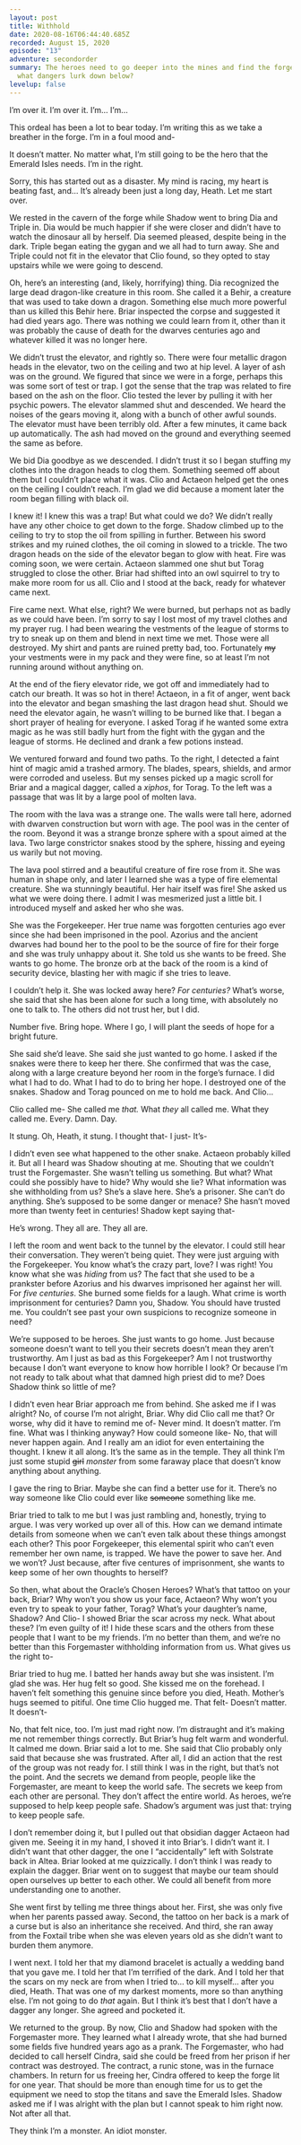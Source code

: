 ```yaml
---
layout: post
title: Withhold
date: 2020-08-16T06:44:40.685Z
recorded: August 15, 2020
episode: "13"
adventure: secondorder
summary: The heroes need to go deeper into the mines and find the forge. But
  what dangers lurk down below?
levelup: false
---
```



I’m over it. I’m over it. I’m… I’m…

This ordeal has been a lot to bear today. I’m writing this as we take a breather in the forge. I’m in a foul mood and-

It doesn’t matter. No matter what, I’m still going to be the hero that the Emerald Isles needs. I’m in the right.

Sorry, this has started out as a disaster. My mind is racing, my heart is beating fast, and… It’s already been just a long day, Heath. Let me start over.

We rested in the cavern of the forge while Shadow went to bring Dia and Triple in. Dia would be much happier if she were closer and didn’t have to watch the dinosaur all by herself. Dia seemed pleased, despite being in the dark. Triple began eating the gygan and we all had to turn away. She and Triple could not fit in the elevator that Clio found, so they opted to stay upstairs while we were going to descend.

Oh, here’s an interesting (and, likely, horrifying) thing. Dia recognized the large dead dragon-like creature in this room. She called it a Behir, a creature that was used to take down a dragon. Something else much more powerful than us killed this Behir here. Briar inspected the corpse and suggested it had died years ago. There was nothing we could learn from it, other than it was probably the cause of death for the dwarves centuries ago and whatever killed it was no longer here.

We didn’t trust the elevator, and rightly so. There were four metallic dragon heads in the elevator, two on the ceiling and two at hip level. A layer of ash was on the ground. We figured that since we were in a forge, perhaps this was some sort of test or trap. I got the sense that the trap was related to fire based on the ash on the floor. Clio tested the lever by pulling it with her psychic powers. The elevator slammed shut and descended. We heard the noises of the gears moving it, along with a bunch of other awful sounds. The elevator must have been terribly old. After a few minutes, it came back up automatically. The ash had moved on the ground and everything seemed the same as before.

We bid Dia goodbye as we descended. I didn’t trust it so I began stuffing my clothes into the dragon heads to clog them. Something seemed off about them but I couldn’t place what it was. Clio and Actaeon helped get the ones on the ceiling I couldn’t reach. I’m glad we did because a moment later the room began filling with black oil.

I knew it! I knew this was a trap! But what could we do? We didn’t really have any other choice to get down to the forge. Shadow climbed up to the ceiling to try to stop the oil from spilling in further. Between his sword strikes and my ruined clothes, the oil coming in slowed to a trickle. The two dragon heads on the side of the elevator began to glow with heat. Fire was coming soon, we were certain. Actaeon slammed one shut but Torag struggled to close the other. Briar had shifted into an owl squirrel to try to make more room for us all. Clio and I stood at the back, ready for whatever came next.

Fire came next. What else, right? We were burned, but perhaps not as badly as we could have been. I’m sorry to say I lost most of my travel clothes and my prayer rug. I had been wearing the vestments of the league of storms to try to sneak up on them and blend in next time we met. Those were all destroyed. My shirt and pants are ruined pretty bad, too. Fortunately ~~my~~ your vestments were in my pack and they were fine, so at least I’m not running around without anything on.

At the end of the fiery elevator ride, we got off and immediately had to catch our breath. It was so hot in there! Actaeon, in a fit of anger, went back into the elevator and began smashing the last dragon head shut. Should we need the elevator again, he wasn’t willing to be burned like that. I began a short prayer of healing for everyone. I asked Torag if he wanted some extra magic as he was still badly hurt from the fight with the gygan and the league of storms. He declined and drank a few potions instead.

We ventured forward and found two paths. To the right, I detected a faint hint of magic amid a trashed armory. The blades, spears, shields, and armor were corroded and useless. But my senses picked up a magic scroll for Briar and a magical dagger, called a *xiphos*, for Torag. To the left was a passage that was lit by a large pool of molten lava.

The room with the lava was a strange one. The walls were tall here, adorned with dwarven construction but worn with age. The pool was in the center of the room. Beyond it was a strange bronze sphere with a spout aimed at the lava. Two large constrictor snakes stood by the sphere, hissing and eyeing us warily but not moving.

The lava pool stirred and a beautiful creature of fire rose from it. She was human in shape only, and later I learned she was a type of fire elemental creature. She wa stunningly beautiful. Her hair itself was fire! She asked us what we were doing there. I admit I was mesmerized just a little bit. I introduced myself and asked her who she was.

She was the Forgekeeper. Her true name was forgotten centuries ago ever since she had been imprisoned in the pool. Azorius and the ancient dwarves had bound her to the pool to be the source of fire for their forge and she was truly unhappy about it. She told us she wants to be freed. She wants to go home. The bronze orb at the back of the room is a kind of security device, blasting her with magic if she tries to leave.

I couldn’t help it. She was locked away here? *For centuries?* What’s worse, she said that she has been alone for such a long time, with absolutely no one to talk to. The others did not trust her, but I did.

Number five. Bring hope. Where I go, I will plant the seeds of hope for a bright future.

She said she’d leave. She said she just wanted to go home. I asked if the snakes were there to keep her there. She confirmed that was the case, along with a large creature beyond her room in the forge’s furnace. I did what I had to do. What I had to do to bring her hope. I destroyed one of the snakes. Shadow and Torag pounced on me to hold me back. And Clio…

Clio called me- She called me *that.* What *they* all called me. What they called me. Every. Damn. Day.

It stung. Oh, Heath, it stung. I thought that- I just- It’s-

I didn’t even see what happened to the other snake. Actaeon probably killed it. But all I heard was Shadow shouting at me. Shouting that we couldn’t trust the Forgemaster. She wasn’t telling us something. But what? What could she possibly have to hide? Why would she lie? What information was she withholding from us? She’s a slave here. She’s a prisoner. She can’t do anything. She’s supposed to be some danger or menace? She hasn’t moved more than twenty feet in centuries! Shadow kept saying that-

He’s wrong. They all are. They all are.

I left the room and went back to the tunnel by the elevator. I could still hear their conversation. They weren’t being quiet. They were just arguing with the Forgekeeper. You know what’s the crazy part, love? I was right! You know what she was *hiding* from us? The fact that she used to be a prankster before Azorius and his dwarves imprisoned her against her will. For *five centuries*. She burned some fields for a laugh. What crime is worth imprisonment for centuries? Damn you, Shadow. You should have trusted me. You couldn’t see past your own suspicions to recognize someone in need? 

We’re supposed to be heroes. She just wants to go home. Just because someone doesn’t want to tell you their secrets doesn’t mean they aren’t trustworthy. Am I just as bad as this Forgekeeper? Am I not trustworthy because I don’t want everyone to know how horrible I look? Or because I’m not ready to talk about what that damned high priest did to me? Does Shadow think so little of me?

I didn’t even hear Briar approach me from behind. She asked me if I was alright? No, of course I’m not alright, Briar. Why did Clio call me that? Or worse, why did it have to remind me of- Never mind. It doesn’t matter. I’m fine. What was I thinking anyway? How could someone like- No, that will never happen again. And I really am an idiot for even entertaining the thought. I knew it all along. It’s the same as in the temple. They all think I’m just some stupid ~~girl~~ *monster* from some faraway place that doesn’t know anything about anything.

I gave the ring to Briar. Maybe she can find a better use for it. There’s no way someone like Clio could ever like ~~someone~~ something like me.

Briar tried to talk to me but I was just rambling and, honestly, trying to argue. I was very worked up over all of this. How can we demand intimate details from someone when we can’t even talk about these things amongst each other? This poor Forgekeeper, this elemental spirit who can’t even remember her own name, is trapped. We have the power to save her. And we won’t? Just because, after five centures of imprisonment, she wants to keep some of her own thoughts to herself?

So then, what about the Oracle’s Chosen Heroes? What’s that tattoo on your back, Briar? Why won’t you show us your face, Actaeon? Why won’t you even try to speak to your father, Torag? What’s your daughter’s name, Shadow? And Clio- I showed Briar the scar across my neck. What about these? I’m even guilty of it! I hide these scars and the others from these people that I want to be my friends. I’m no better than them, and we’re no better than this Forgemaster withholding information from us. What gives us the right to-

Briar tried to hug me. I batted her hands away but she was insistent. I’m glad she was. Her hug felt so good. She kissed me on the forehead. I haven’t felt something this genuine since before you died, Heath. Mother’s hugs seemed to pitiful. One time Clio hugged me. That felt- Doesn’t matter. It doesn’t-

No, that felt nice, too. I’m just mad right now. I’m distraught and it’s making me not remember things correctly. But Briar’s hug felt warm and wonderful. It calmed me down. Briar said a lot to me. She said that Clio probably only said that because she was frustrated. After all, I did an action that the rest of the group was not ready for. I still think I was in the right, but that’s not the point. And the secrets we demand from people, people like the Forgemaster, are meant to keep the world safe. The secrets we keep from each other are personal. They don’t affect the entire world. As heroes, we’re supposed to help keep people safe. Shadow’s argument was just that: trying to keep people safe.

I don’t remember doing it, but I pulled out that obsidian dagger Actaeon had given me. Seeing it in my hand, I shoved it into Briar’s. I didn’t want it. I didn’t want that other dagger, the one I “accidentally” left with Solstrate back in Altea. Briar looked at me quizzically. I don’t think I was ready to explain the dagger. Briar went on to suggest that maybe our team should open ourselves up better to each other. We could all benefit from more understanding one to another.

She went first by telling me three things about her. First, she was only five when her parents passed away. Second, the tattoo on her back is a mark of a curse but is also an inheritance she received. And third, she ran away from the Foxtail tribe when she was eleven years old as she didn’t want to burden them anymore.

I went next. I told her that my diamond bracelet is actually a wedding band that you gave me. I told her that I’m terrified of the dark. And I told her that the scars on my neck are from when I tried to… to kill myself… after you died, Heath. That was one of my darkest moments, more so than anything else. I’m not going to do *that* again. But I think it’s best that I don’t have a dagger any longer. She agreed and pocketed it.

We returned to the group. By now, Clio and Shadow had spoken with the Forgemaster more. They learned what I already wrote, that she had burned some fields five hundred years ago as a prank. The Forgemaster, who had decided to call herself Cindra, said she could be freed from her prison if her contract was destroyed. The contract, a runic stone, was in the furnace chambers. In return for us freeing her, Cindra offered to keep the forge lit for one year. That should be more than enough time for us to get the equipment we need to stop the titans and save the Emerald Isles. Shadow asked me if I was alright with the plan but I cannot speak to him right now. Not after all that.

They think I’m a monster. An idiot monster.